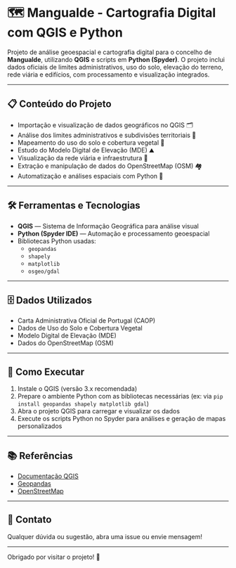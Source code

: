 # 🗺️ Mangualde - Cartografia Digital com QGIS e Python

Projeto de análise geoespacial e cartografia digital para o concelho de **Mangualde**, utilizando **QGIS** e scripts em **Python (Spyder)**. O projeto inclui dados oficiais de limites administrativos, uso do solo, elevação do terreno, rede viária e edifícios, com processamento e visualização integrados.

---

## 📋 Conteúdo do Projeto

- Importação e visualização de dados geográficos no QGIS 🗂️  
- Análise dos limites administrativos e subdivisões territoriais 📐  
- Mapeamento do uso do solo e cobertura vegetal 🌳  
- Estudo do Modelo Digital de Elevação (MDE) ⛰️  
- Visualização da rede viária e infraestrutura 🚗  
- Extração e manipulação de dados do OpenStreetMap (OSM) 🏘️  
- Automatização e análises espaciais com Python 🐍  

---

## 🛠️ Ferramentas e Tecnologias

- **QGIS** — Sistema de Informação Geográfica para análise visual  
- **Python (Spyder IDE)** — Automação e processamento geoespacial  
- Bibliotecas Python usadas:  
  - `geopandas`  
  - `shapely`  
  - `matplotlib`  
  - `osgeo/gdal`  

---

## 🗄️ Dados Utilizados

- Carta Administrativa Oficial de Portugal (CAOP)  
- Dados de Uso do Solo e Cobertura Vegetal  
- Modelo Digital de Elevação (MDE)  
- Dados do OpenStreetMap (OSM)  

---

## 🚀 Como Executar

1. Instale o QGIS (versão 3.x recomendada)  
2. Prepare o ambiente Python com as bibliotecas necessárias (ex: via `pip install geopandas shapely matplotlib gdal`)  
3. Abra o projeto QGIS para carregar e visualizar os dados  
4. Execute os scripts Python no Spyder para análises e geração de mapas personalizados  

---

## 📚 Referências

- [Documentação QGIS](https://docs.qgis.org)  
- [Geopandas](https://geopandas.org)  
- [OpenStreetMap](https://www.openstreetmap.org)  

---

## 🤝 Contato

Qualquer dúvida ou sugestão, abra uma issue ou envie mensagem!

---

Obrigado por visitar o projeto! 🌟

